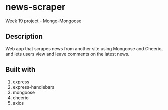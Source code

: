 # news-scraper
Week 19 project - Mongo-Mongoose

## Description
Web app that scrapes news from another site using Mongoose and Cheerio, and lets users view and leave comments on the latest news. 

## Built with
1. express
2. express-handlebars
3. mongoose
4. cheerio
5. axios

